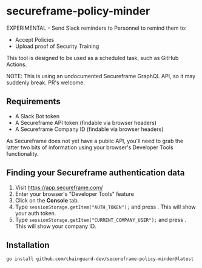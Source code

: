 # secureframe-policy-minder

EXPERIMENTAL - Send Slack reminders to Personnel to remind them to:

* Accept Policies
* Upload proof of Security Training

This tool is designed to be used as a scheduled task, such as GitHub Actions.

NOTE: This is using an undocumented Secureframe GraphQL API, so it may suddenly break. PR's welcome.

## Requirements

* A Slack Bot token 
* A Secureframe API token (findable via browser headers)
* A Secureframe Company ID (findable via browser headers)

As Secureframe does not yet have a public API, you'll need to grab the latter two bits of information using your browser's Developer Tools functionality.

## Finding your Secureframe authentication data

1. Visit <https://app.secureframe.com/>
2. Enter your browser's "Developer Tools" feature
3. Click on the **Console** tab.
4. Type `sessionStorage.getItem("AUTH_TOKEN");` and press <enter>. This will show your auth token.
5. Type `sessionStorage.getItem("CURRENT_COMPANY_USER");` and press <enter>. This will show your company ID.

## Installation

```shell
go install github.com/chainguard-dev/secureframe-policy-minder@latest
```

